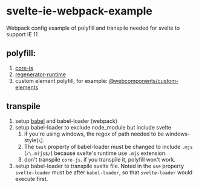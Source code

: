 # svelte-ie-webpack-example 
Webpack config example of polyfill and transpile needed for svelte to support IE 11

## polyfill: 
1. [core-js](https://github.com/zloirock/core-js)
2. [regenerator-runtime](https://github.com/facebook/regenerator/tree/master/packages/regenerator-runtime)
3. custom element polyfill, for example: [@webcomponents/custom-elements](https://github.com/webcomponents/polyfills/tree/master/packages/custom-elements)

## transpile
1. setup [babel](https://babeljs.io/setup) and babel-loader (webpack)
2. setup babel-loader to exclude node_module but include svelte
   1. if you're using windows, the regex of path needed to be windows-style(`\`). 
   2. The `test` property of babel-loader must be changed to include `.mjs` (`/\.m?js$/`) because svelte's runtime use `.mjs` extension.
   3. don't transpile `core-js`. if you transpile it, polyfill won't work.
3. setup babel-loader to transpile svelte file. Noted in the `use` property `svelte-loader` must be after `babel-loader`, 
  so that `svelte-loader` would execute first.
